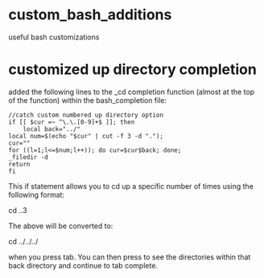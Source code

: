 # custom_bash_additions
useful bash customizations

# customized up directory completion
added the following lines to the _cd completion function (almost at the top of the function) within the bash_completion file:

    //catch custom numbered up directory option
    if [[ $cur =~ ^\.\.[0-9]+$ ]]; then
        local back="../"
	local num=$(echo "$cur" | cut -f 3 -d ".");
	cur=""
	for ((l=1;l<=$num;l++)); do cur=$cur$back; done;
	_filedir -d
	return
    fi

This if statement allows you to cd up a specific number of times using the following format:

cd ..3

The above will be converted to:

cd ../../../

when you press tab. You can then press <tab><tab> to see the directories within that back directory and continue to tab complete.
    
